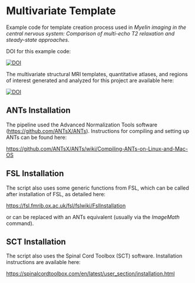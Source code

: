 # Multivariate Template
Example code for template creation process used in *Myelin imaging in the central nervous system: Comparison of multi-echo T2 relaxation and steady-state approaches*. 

DOI for this example code:

[![DOI](https://zenodo.org/badge/DOI/10.5281/zenodo.4157687.svg)](https://doi.org/10.5281/zenodo.4157687)



The multivariate structural MRI templates, quantitative atlases, and regions of interest generated and analyzed for this project are available here:

[![DOI](https://zenodo.org/badge/DOI/10.5281/zenodo.4157768.svg)](https://doi.org/10.5281/zenodo.4157768)

## ANTs Installation
The pipeline used the Advanced Normalization Tools software (https://github.com/ANTsX/ANTs). Instructions for compiling and setting up ANTs can be found here:

https://github.com/ANTsX/ANTs/wiki/Compiling-ANTs-on-Linux-and-Mac-OS


## FSL Installation
The script also uses some generic functions from FSL, which can be called after installation of FSL, as detailed here:

https://fsl.fmrib.ox.ac.uk/fsl/fslwiki/FslInstallation

or can be replaced with an ANTs equivalent (usually via the *ImageMath* command).


## SCT Installation
The script also uses the Spinal Cord Toolbox (SCT) software. Installation instructions are available here:

https://spinalcordtoolbox.com/en/latest/user_section/installation.html


